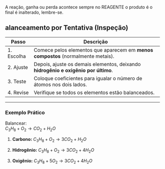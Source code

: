A reação, ganha ou perda acontece sempre no REAGENTE o produto é o final é inalterado, lembre-se. 

## alanceamento por Tentativa (Inspeção)

|**Passo**|**Descrição**|
|---|---|
|1. Escolha|Comece pelos elementos que aparecem em **menos compostos** (normalmente metais).|
|2. Ajuste|Depois, ajuste os demais elementos, deixando **hidrogênio e oxigênio por último**.|
|3. Teste|Coloque coeficientes para igualar o número de átomos nos dois lados.|
|4. Revise|Verifique se todos os elementos estão balanceados.|

---

### **Exemplo Prático**

Balancear:  
$C_3H_8 + O_2 \rightarrow CO_2 + H_2O$

1. **Carbono:** $C_3H_8 + O_2 \rightarrow 3CO_2 + H_2O$
    
2. **Hidrogênio:** $C_3H_8 + O_2 \rightarrow 3CO_2 + 4H_2O$
    
3. **Oxigênio:** $C_3H_8 + 5O_2 \rightarrow 3CO_2 + 4H_2O$

